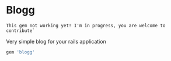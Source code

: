 # Blogg

```
This gem not working yet! I'm in progress, you are welcome to contribute`
```

Very simple blog for your rails application

```ruby
gem 'blogg'
```
